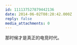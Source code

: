 ```yaml
---
id: 111137527879442136
date: 2014-06-02T08:28:42.000Z
reply: false
media_attachments: 0
---
```


那时候才是真正的电竞时代。

